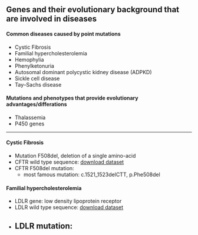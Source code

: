 ## Genes and their evolutionary background that are involved in diseases

#### Common diseases caused by point mutations
- Cystic Fibrosis  
- Familial hypercholesterolemia 
- Hemophylia
- Phenylketonuria 
- Autosomal dominant polycystic kidney disease (ADPKD) 
- Sickle cell disease
- Tay–Sachs disease 

#### Mutations and phenotypes that provide evolutionary advantages/differations
- Thalassemia
- P450 genes
---

#### Cystic Fibrosis
- Mutation F508del, deletion of a single amino-acid
- CFTR wild type sequence: [download dataset](https://www.ncbi.nlm.nih.gov/gene/1080)
- CFTR F508del mutation:
  - most famous mutation: c.1521_1523delCTT, p.Phe508del

#### Familial hypercholesterolemia
- LDLR gene: low density lipoprotein receptor
- LDLR wild type sequence: [download dataset](https://www.ncbi.nlm.nih.gov/gene/3949)
- LDLR mutation:
  -   
